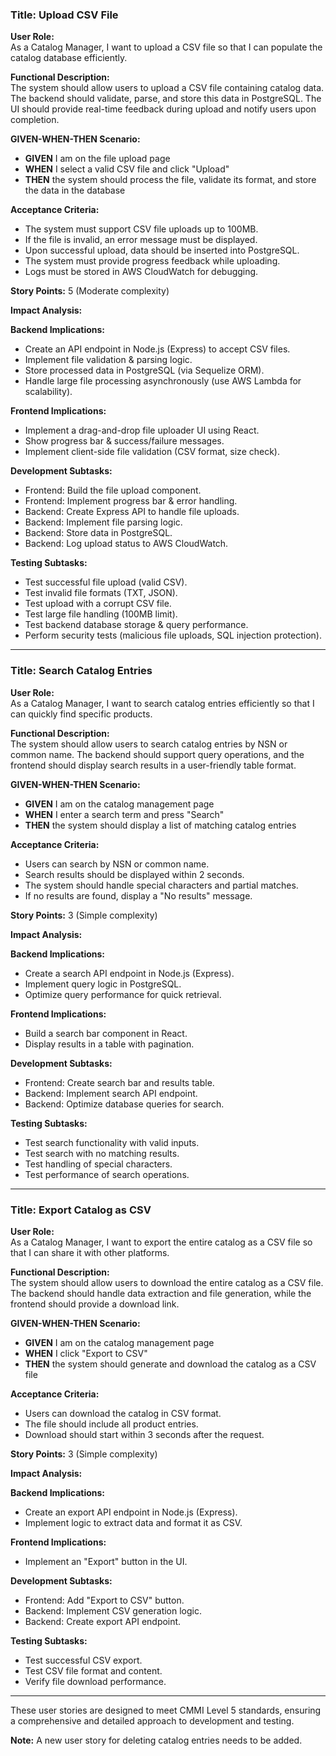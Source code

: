 ### **Title: Upload CSV File**

**User Role:**  
As a Catalog Manager, I want to upload a CSV file so that I can populate the catalog database efficiently.

**Functional Description:**  
The system should allow users to upload a CSV file containing catalog data. The backend should validate, parse, and store this data in PostgreSQL. The UI should provide real-time feedback during upload and notify users upon completion.

**GIVEN-WHEN-THEN Scenario:**  

- **GIVEN** I am on the file upload page  
- **WHEN** I select a valid CSV file and click "Upload"  
- **THEN** the system should process the file, validate its format, and store the data in the database  

**Acceptance Criteria:**

- The system must support CSV file uploads up to 100MB.
- If the file is invalid, an error message must be displayed.
- Upon successful upload, data should be inserted into PostgreSQL.
- The system must provide progress feedback while uploading.
- Logs must be stored in AWS CloudWatch for debugging.

**Story Points:** 5 (Moderate complexity)

**Impact Analysis:**

**Backend Implications:**

- Create an API endpoint in Node.js (Express) to accept CSV files.
- Implement file validation & parsing logic.
- Store processed data in PostgreSQL (via Sequelize ORM).
- Handle large file processing asynchronously (use AWS Lambda for scalability).

**Frontend Implications:**

- Implement a drag-and-drop file uploader UI using React.
- Show progress bar & success/failure messages.
- Implement client-side file validation (CSV format, size check).

**Development Subtasks:**

- Frontend: Build the file upload component.
- Frontend: Implement progress bar & error handling.
- Backend: Create Express API to handle file uploads.
- Backend: Implement file parsing logic.
- Backend: Store data in PostgreSQL.
- Backend: Log upload status to AWS CloudWatch.

**Testing Subtasks:**

- Test successful file upload (valid CSV).
- Test invalid file formats (TXT, JSON).
- Test upload with a corrupt CSV file.
- Test large file handling (100MB limit).
- Test backend database storage & query performance.
- Perform security tests (malicious file uploads, SQL injection protection).

---

### **Title: Search Catalog Entries**

**User Role:**  
As a Catalog Manager, I want to search catalog entries efficiently so that I can quickly find specific products.

**Functional Description:**  
The system should allow users to search catalog entries by NSN or common name. The backend should support query operations, and the frontend should display search results in a user-friendly table format.

**GIVEN-WHEN-THEN Scenario:**  

- **GIVEN** I am on the catalog management page  
- **WHEN** I enter a search term and press "Search"  
- **THEN** the system should display a list of matching catalog entries  

**Acceptance Criteria:**

- Users can search by NSN or common name.
- Search results should be displayed within 2 seconds.
- The system should handle special characters and partial matches.
- If no results are found, display a "No results" message.

**Story Points:** 3 (Simple complexity)

**Impact Analysis:**

**Backend Implications:**

- Create a search API endpoint in Node.js (Express).
- Implement query logic in PostgreSQL.
- Optimize query performance for quick retrieval.

**Frontend Implications:**

- Build a search bar component in React.
- Display results in a table with pagination.

**Development Subtasks:**

- Frontend: Create search bar and results table.
- Backend: Implement search API endpoint.
- Backend: Optimize database queries for search.

**Testing Subtasks:**

- Test search functionality with valid inputs.
- Test search with no matching results.
- Test handling of special characters.
- Test performance of search operations.

---

### **Title: Export Catalog as CSV**

**User Role:**  
As a Catalog Manager, I want to export the entire catalog as a CSV file so that I can share it with other platforms.

**Functional Description:**  
The system should allow users to download the entire catalog as a CSV file. The backend should handle data extraction and file generation, while the frontend should provide a download link.

**GIVEN-WHEN-THEN Scenario:**  

- **GIVEN** I am on the catalog management page  
- **WHEN** I click "Export to CSV"  
- **THEN** the system should generate and download the catalog as a CSV file  

**Acceptance Criteria:**

- Users can download the catalog in CSV format.
- The file should include all product entries.
- Download should start within 3 seconds after the request.

**Story Points:** 3 (Simple complexity)

**Impact Analysis:**

**Backend Implications:**

- Create an export API endpoint in Node.js (Express).
- Implement logic to extract data and format it as CSV.

**Frontend Implications:**

- Implement an "Export" button in the UI.

**Development Subtasks:**

- Frontend: Add "Export to CSV" button.
- Backend: Implement CSV generation logic.
- Backend: Create export API endpoint.

**Testing Subtasks:**

- Test successful CSV export.
- Test CSV file format and content.
- Verify file download performance.

---

These user stories are designed to meet CMMI Level 5 standards, ensuring a comprehensive and detailed approach to development and testing.

**Note:** A new user story for deleting catalog entries needs to be added.